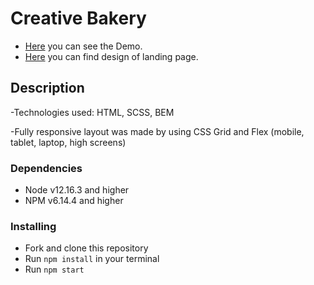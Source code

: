 # Creative Bakery

- [Here](https://alex-glotov67.github.io/creative_bakery/) you can see the Demo.
- [Here](https://www.figma.com/file/6tzL4b5VoTZ3dDTU7iwbHV/Bakerlab-(Copy)?node-id=0%3A1) you can find design of landing page.

## Description

-Technologies used: HTML, SCSS, BEM

-Fully responsive layout was made by using CSS Grid and Flex (mobile, tablet, laptop, high screens)

### Dependencies
* Node v12.16.3 and higher
* NPM v6.14.4 and higher

### Installing
* Fork and clone this repository
* Run `npm install` in your terminal
* Run `npm start`
